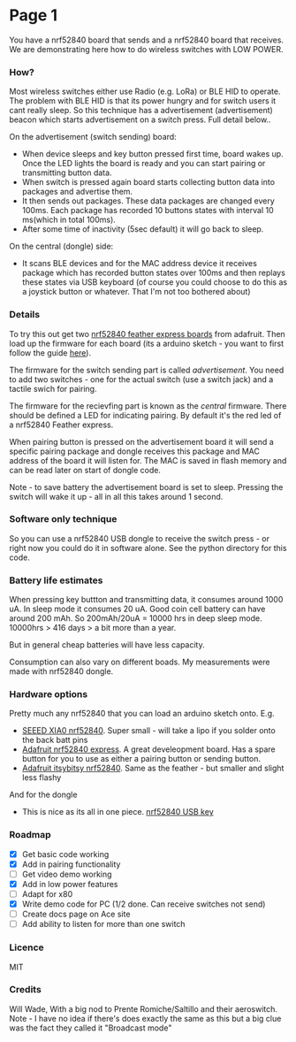 # Page 1

You have a nrf52840 board that sends and a nrf52840 board that receives. We are demonstrating here how to do wireless switches with LOW POWER.

### How?

Most wireless switches either use Radio (e.g. LoRa) or BLE HID to operate. The problem with BLE HID is that its power hungry and for switch users it cant really sleep. So this technique has a advertisement (advertisement) beacon which starts advertisement on a switch press. Full detail below..

On the advertisement (switch sending) board:

* When device sleeps and key button pressed first time, board wakes up. Once the LED lights the board is ready and you can start pairing or transmitting button data.
* When switch is pressed again board starts collecting button data into packages and advertise them.
* It then sends out packages. These data packages are changed every 100ms. Each package has recorded 10 buttons states with interval 10 ms(which in total 100ms).
* After some time of inactivity (5sec default) it will go back to sleep.

On the central (dongle) side:

* It scans BLE devices and for the MAC address device it receives package which has recorded button states over 100ms and then replays these states via USB keyboard (of course you could choose to do this as a joystick button or whatever. That I'm not too bothered about)

### Details

To try this out get two [nrf52840 feather express boards](https://www.adafruit.com/product/4062) from adafruit. Then load up the firmware for each board (its a arduino sketch - you want to first follow the guide [here](https://learn.adafruit.com/introducing-the-adafruit-nrf52840-feather/arduino-bsp-setup)).

The firmware for the switch sending part is called _advertisement_. You need to add two switches - one for the actual switch (use a switch jack) and a tactile swich for pairing.

The firmware for the recievfing part is known as the _central_ firmware. There should be defined a LED for indicating pairing. By default it's the red led of a nrf52840 Feather express.

When pairing button is pressed on the advertisement board it will send a specific pairing package and dongle receives this package and MAC address of the board it will listen for. The MAC is saved in flash memory and can be read later on start of dongle code.

Note - to save battery the advertisement board is set to sleep. Pressing the switch will wake it up - all in all this takes around 1 second.

### Software only technique

So you can use a nrf52840 USB dongle to receive the switch press - or right now you could do it in software alone. See the python directory for this code.

### Battery life estimates

When pressing key buttton and transmitting data, it consumes around 1000 uA. In sleep mode it consumes 20 uA. Good coin cell battery can have around 200 mAh. So 200mAh/20uA = 10000 hrs in deep sleep mode. 10000hrs > 416 days > a bit more than a year.

But in general cheap batteries will have less capacity.

Consumption can also vary on different boads. My measurements were made with nrf52840 dongle.

### Hardware options

Pretty much any nrf52840 that you can load an arduino sketch onto. E.g.

* [SEEED XIA0 nrf52840](https://shop.pimoroni.com/products/seeed-xiao-ble-nrf52840-supports-arduino-micropython-bluetooth5-0-with-onboard-antenna). Super small - will take a lipo if you solder onto the back batt pins
* [Adafruit nrf52840 express](https://shop.pimoroni.com/products/adafruit-feather-nrf52840-express). A great develeopment board. Has a spare button for you to use as either a pairing button or sending button.
* [Adafruit itsybitsy nrf52840](https://shop.pimoroni.com/products/adafruit-itsybitsy-nrf52840-express-bluetooth-le). Same as the feather - but smaller and slight less flashy

And for the dongle

* This is nice as its all in one piece. [nrf52840 USB key](https://thepihut.com/products/nrf52840-usb-key-with-tinyuf2-bootloader-bluetooth-low-energy-mdbt50q-rx)

### Roadmap

* [x] Get basic code working
* [x] Add in pairing functionality
* [ ] Get video demo working
* [x] Add in low power features
* [ ] Adapt for x80
* [x] Write demo code for PC (1/2 done. Can receive switches not send)
* [ ] Create docs page on Ace site
* [ ] Add ability to listen for more than one switch

### Licence

MIT

### Credits

Will Wade, With a big nod to Prente Romiche/Saltillo and their aeroswitch. Note - I have no idea if there's does exactly the same as this but a big clue was the fact they called it "Broadcast mode"
